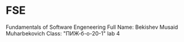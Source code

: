 # FSE
Fundamentals of Software Engeneering
Full Name: Bekishev Musaid Muharbekovich
Class: "ПИЖ-б-о-20-1"
lab 4